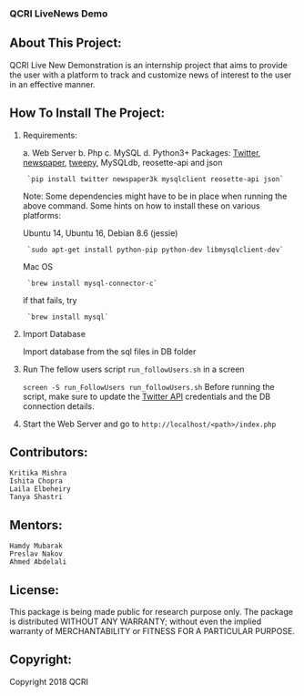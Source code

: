### QCRI LiveNews Demo

## About This Project:
QCRI Live New Demonstration is an internship project that aims to provide the user with a platform to track and customize news of interest to the user in an effective manner.


## How To Install The Project:

1. Requirements:
	
	a. Web Server
	b. Php
	c. MySQL
	d. Python3+
		Packages: [Twitter](https://pypi.org/project/twitter/), [newspaper](https://github.com/codelucas/newspaper), [tweepy](http://tweepy.readthedocs.io/en/v3.5.0/), MySQLdb, reosette-api and json

		`pip install twitter newspaper3k mysqlclient reosette-api json`

	Note: Some dependencies might have to be in place when running the above command. Some hints on how to install these on various platforms:

	Ubuntu 14, Ubuntu 16, Debian 8.6 (jessie)

		`sudo apt-get install python-pip python-dev libmysqlclient-dev`

	Mac OS

		`brew install mysql-connector-c`
		
	if that fails, try

		`brew install mysql`

2. Import Database

	Import database from the sql files in DB folder

3. Run The fellow users script `run_followUsers.sh` in a screen
	
	`screen -S run_FollowUsers
	run_followUsers.sh`
	Before running the script, make sure to update the [Twitter API](https://apps.twitter.com/) credentials and the DB connection details.

4. Start the Web Server and go to `http://localhost/<path>/index.php`


## Contributors:

	Kritika Mishra
	Ishita Chopra
	Laila Elbeheiry
	Tanya Shastri  

## Mentors:

	Hamdy Mubarak
	Preslav Nakov
	Ahmed Abdelali


## License:
This package is being made  public for research purpose only. 
The package is distributed WITHOUT ANY WARRANTY; without even the 
implied warranty of MERCHANTABILITY or FITNESS FOR A PARTICULAR PURPOSE.

## Copyright:

Copyright 2018 QCRI


